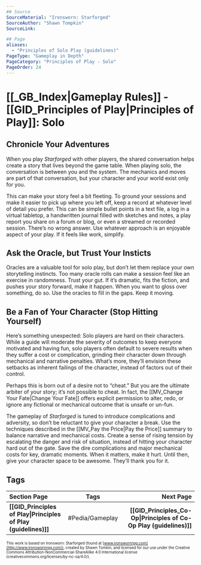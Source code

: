```yaml
---
## Source
SourceMaterial: "Ironsworn: Starforged"
SourceAuthor: "Shawn Tompkin"
SourceLink: 

## Page
aliases:
  - "Principles of Solo Play (guidelines)"
PageType: "Gameplay in Depth"
PageCategory: "Principles of Play - Solo"
PageOrder: 24
---
```

# [[_GB_Index|Gameplay Rules]] - [[GID_Principles of Play|Principles of Play]]: Solo
## Chronicle Your Adventures
When you play _Starforged_ with other players, the shared conversation helps create a story that lives beyond the game table. When playing solo, the conversation is between you and the system. The mechanics and moves are part of that conversation, but your character and your world exist only for you.

This can make your story feel a bit fleeting. To ground your sessions and make it easier to pick up where you left off, keep a record at whatever level of detail you prefer. This can be simple bullet points in a text file, a log in a virtual tabletop, a handwritten journal filled with sketches and notes, a play report you share on a forum or blog, or even a streamed or recorded session. There’s no wrong answer. Use whatever approach is an enjoyable aspect of your play. If it feels like work, simplify.

## Ask the Oracle, but Trust Your Insticts
Oracles are a valuable tool for solo play, but don’t let them replace your own storytelling instincts. Too many oracle rolls can make a session feel like an exercise in randomness. Trust your gut. If it’s dramatic, fits the fiction, and pushes your story forward, make it happen. When you want to gloss over something, do so. Use the oracles to fill in the gaps. Keep it moving.

## Be a Fan of Your Character (Stop Hitting Yourself)
Here’s something unexpected: Solo players are hard on their characters. While a guide will moderate the severity of outcomes to keep everyone motivated and having fun, solo players often default to severe results when they suffer a cost or complication, grinding their character down through mechanical and narrative penalties. What’s more, they’ll envision these setbacks as inherent failings of the character, instead of factors out of their control.

Perhaps this is born out of a desire not to “cheat.” But you are the ultimate arbiter of your story; it’s not possible to cheat. In fact, the [[MV_Change Your Fate|Change Your Fate]] offers explicit permission to alter, redo, or ignore any fictional or mechanical outcome that is unsafe or un-fun.

The gameplay of _Starforged_ is tuned to introduce complications and adversity, so don’t be reluctant to give your character a break. Use the techniques described in the [[MV_Pay the Price|Pay the Price]] summary to balance narrative and mechanical costs. Create a sense of rising tension by escalating the danger and risk of situation, instead of hitting your character hard out of the gate. Save the dire complications and major mechanical costs for key, dramatic moments. When it matters, make it hurt. Until then, give your character space to be awesome. They’ll thank you for it.

## Tags
| Section Page | Tags | Next Page |
|:--- |:---:| ---:|
| **[[GID_Principles of Play\|Principles of Play (guidelines)]]** | #Pedia/Gameplay | **[[GID_Principles_Co-Op\|Principles of Co-Op Play (guidelines)]]** |

<font size=-2>This work is based on Ironsworn: Starforged (found at [www.ironswornrpg.com](http://www.ironswornrpg.com)), created by Shawn Tomkin, and licensed for our use under the Creative Commons Attribution-NonCommercial-ShareAlike 4.0 International license  (creativecommons.org/licenses/by-nc-sa/4.0/).</font>